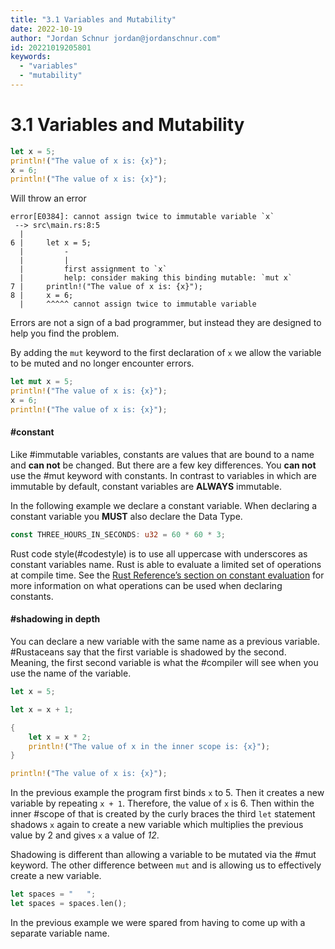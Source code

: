 ```yaml
---
title: "3.1 Variables and Mutability"
date: 2022-10-19
author: "Jordan Schnur jordan@jordanschnur.com"
id: 20221019205801
keywords:
  - "variables"
  - "mutability"
---
```


# 3.1 Variables and Mutability

```rust
let x = 5;
println!("The value of x is: {x}");
x = 6;
println!("The value of x is: {x}");
```
Will throw an error
```
error[E0384]: cannot assign twice to immutable variable `x`
 --> src\main.rs:8:5
  |
6 |     let x = 5;
  |         -
  |         |
  |         first assignment to `x`
  |         help: consider making this binding mutable: `mut x`
7 |     println!("The value of x is: {x}");
8 |     x = 6;
  |     ^^^^^ cannot assign twice to immutable variable
```

Errors are not a sign of a bad programmer, but instead they are designed to help you find the problem. 

By adding the `mut` keyword to the first declaration of `x` we allow the variable to be muted and no longer encounter errors. 

```rust
let mut x = 5;
println!("The value of x is: {x}");
x = 6;
println!("The value of x is: {x}");
```

#### #constant 
Like #immutable variables, constants are values that are bound to a name and **can not** be changed. But there are a few key differences. 
You **can not** use the #mut keyword with constants. In contrast to variables in which are immutable by default, constant variables are **ALWAYS** immutable. 

In the following example we declare a constant variable. When declaring a constant variable you **MUST** also declare the Data Type. 
```rust
const THREE_HOURS_IN_SECONDS: u32 = 60 * 60 * 3;
```

Rust code style(#codestyle) is to use all uppercase with underscores as constant variables name. Rust is able to evaluate a limited set of operations at compile time. See the [Rust Reference’s section on constant evaluation](https://doc.rust-lang.org/reference/const_eval.html) for more information on what operations can be used when declaring constants.


#### #shadowing in depth
You can declare a new variable with the same name as a previous variable. #Rustaceans say that the first variable is shadowed by the second. Meaning, the first second variable is what the #compiler will see when you use the name of the variable. 

```rust
let x = 5;

let x = x + 1;

{
	let x = x * 2;
	println!("The value of x in the inner scope is: {x}");
}

println!("The value of x is: {x}");
```
In the previous example the program first binds `x` to 5. Then it creates a new variable by repeating `x + 1`. Therefore, the value of `x` is 6. Then within the inner #scope of that is created by the curly braces the third `let` statement shadows `x` again to create a new variable which multiplies the previous value by 2 and gives `x` a value of _12_. 

Shadowing is different than allowing a variable to be mutated via the #mut keyword. The other difference between `mut` and is allowing us to effectively create a new variable. 

```rust
let spaces = "   ";
let spaces = spaces.len();
```
In the previous example we were spared from having to come up with a separate variable name.